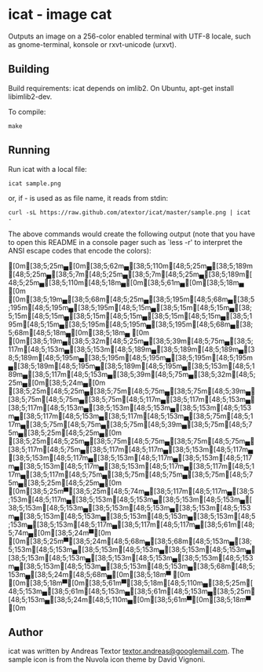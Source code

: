 icat - image cat
================
Outputs an image on a 256-color enabled terminal with UTF-8 locale,
such as gnome-terminal, konsole or rxvt-unicode (urxvt).

Building
--------

Build requirements: icat depends on imlib2.
On Ubuntu, apt-get install libimlib2-dev.

To compile:

	make

Running
-------

Run icat with a local file:

	icat sample.png

or, if - is used as as file name, it reads from stdin:

	curl -sL https://raw.github.com/atextor/icat/master/sample.png | icat -

The above commands would create the following output (note that you
have to open this README in a console pager such as `less -r' to interpret the
ANSI escape codes that encode the colors):


[0m[38;5;25m▄[0m[38;5;62m▄[38;5;110m[48;5;25m▄[38;5;189m[48;5;25m▄[38;5;7m[48;5;25m▄[38;5;7m[48;5;25m▄[38;5;189m[48;5;25m▄[38;5;110m[48;5;18m▄[0m[38;5;61m▄[0m[38;5;18m▄   [0m
 [0m[38;5;19m▄[38;5;68m[48;5;25m▄[38;5;195m[48;5;68m▄[38;5;195m[48;5;195m▄[38;5;195m[48;5;15m▄[38;5;15m[48;5;15m▄[38;5;15m[48;5;15m▄[38;5;15m[48;5;15m▄[38;5;15m[48;5;15m▄[38;5;195m[48;5;15m▄[38;5;195m[48;5;195m▄[38;5;195m[48;5;68m▄[38;5;68m[48;5;18m▄[0m[38;5;18m▄ [0m
[0m[38;5;19m▄[38;5;32m[48;5;25m▄[38;5;39m[48;5;75m▄[38;5;117m[48;5;153m▄[38;5;153m[48;5;189m▄[38;5;189m[48;5;189m▄[38;5;189m[48;5;195m▄[38;5;195m[48;5;195m▄[38;5;195m[48;5;195m▄[38;5;189m[48;5;195m▄[38;5;189m[48;5;195m▄[38;5;153m[48;5;189m▄[38;5;117m[48;5;153m▄[38;5;39m[48;5;75m▄[38;5;32m[48;5;25m▄[0m[38;5;24m▄[0m
[38;5;25m[48;5;25m▄[38;5;75m[48;5;75m▄[38;5;75m[48;5;39m▄[38;5;75m[48;5;75m▄[38;5;75m[48;5;117m▄[38;5;117m[48;5;153m▄[38;5;117m[48;5;153m▄[38;5;153m[48;5;153m▄[38;5;153m[48;5;153m▄[38;5;117m[48;5;153m▄[38;5;117m[48;5;153m▄[38;5;75m[48;5;117m▄[38;5;75m[48;5;75m▄[38;5;75m[48;5;39m▄[38;5;75m[48;5;75m▄[38;5;25m[48;5;25m▄[0m
[38;5;25m[48;5;25m▄[38;5;75m[48;5;75m▄[38;5;75m[48;5;75m▄[38;5;117m[48;5;75m▄[38;5;117m[48;5;117m▄[38;5;153m[48;5;117m▄[38;5;153m[48;5;117m▄[38;5;153m[48;5;117m▄[38;5;153m[48;5;117m▄[38;5;153m[48;5;117m▄[38;5;153m[48;5;117m▄[38;5;117m[48;5;117m▄[38;5;117m[48;5;75m▄[38;5;75m[48;5;75m▄[38;5;75m[48;5;75m▄[38;5;25m[48;5;25m▄[0m
[0m[38;5;25m▀[38;5;25m[48;5;74m▄[38;5;117m[48;5;117m▄[38;5;153m[48;5;117m▄[38;5;153m[48;5;153m▄[38;5;153m[48;5;153m▄[38;5;153m[48;5;153m▄[38;5;153m[48;5;153m▄[38;5;153m[48;5;153m▄[38;5;153m[48;5;153m▄[38;5;153m[48;5;153m▄[38;5;153m[48;5;153m▄[38;5;153m[48;5;117m▄[38;5;117m[48;5;117m▄[38;5;61m[48;5;74m▄[0m[38;5;24m▀[0m
 [0m[38;5;25m▀[38;5;24m[48;5;68m▄[38;5;68m[48;5;153m▄[38;5;153m[48;5;153m▄[38;5;153m[48;5;153m▄[38;5;153m[48;5;153m▄[38;5;153m[48;5;153m▄[38;5;153m[48;5;153m▄[38;5;153m[48;5;153m▄[38;5;153m[48;5;153m▄[38;5;153m[48;5;153m▄[38;5;68m[48;5;153m▄[38;5;24m[48;5;68m▄[0m[38;5;18m▀ [0m
   [0m[38;5;18m▀[0m[38;5;61m▀[38;5;18m[48;5;110m▄[38;5;25m[48;5;153m▄[38;5;61m[48;5;153m▄[38;5;61m[48;5;153m▄[38;5;25m[48;5;153m▄[38;5;24m[48;5;110m▄[0m[38;5;61m▀[0m[38;5;18m▀   [0m


Author
------

icat was written by Andreas Textor <textor.andreas@googlemail.com>.
The sample icon is from the Nuvola icon theme by David Vignoni.



